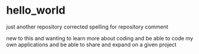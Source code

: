 # hello_world
just another repository
corrected spelling for repository comment

new to this and wanting to learn more about coding and be able to code my own applications and be able to share and expand on a given project

